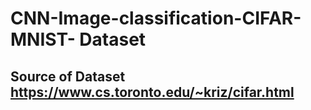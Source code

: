 # CNN-Image-classification-CIFAR-MNIST- Dataset
## Source of Dataset https://www.cs.toronto.edu/~kriz/cifar.html

